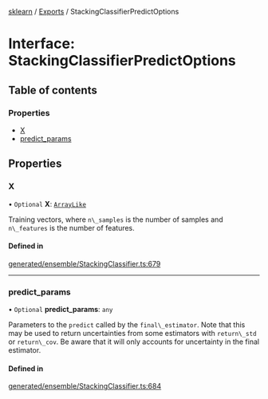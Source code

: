 [sklearn](../readme.md) / [Exports](../modules.md) / StackingClassifierPredictOptions

# Interface: StackingClassifierPredictOptions

## Table of contents

### Properties

- [X](StackingClassifierPredictOptions.md#x)
- [predict\_params](StackingClassifierPredictOptions.md#predict_params)

## Properties

### X

• `Optional` **X**: [`ArrayLike`](../modules.md#arraylike)

Training vectors, where `n\_samples` is the number of samples and `n\_features` is the number of features.

#### Defined in

[generated/ensemble/StackingClassifier.ts:679](https://github.com/transitive-bullshit/scikit-learn-ts/blob/367336a/packages/sklearn/src/generated/ensemble/StackingClassifier.ts#L679)

___

### predict\_params

• `Optional` **predict\_params**: `any`

Parameters to the `predict` called by the `final\_estimator`. Note that this may be used to return uncertainties from some estimators with `return\_std` or `return\_cov`. Be aware that it will only accounts for uncertainty in the final estimator.

#### Defined in

[generated/ensemble/StackingClassifier.ts:684](https://github.com/transitive-bullshit/scikit-learn-ts/blob/367336a/packages/sklearn/src/generated/ensemble/StackingClassifier.ts#L684)
